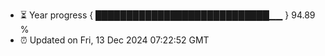 - ⏳ Year progress { ████████████████████████████▁▁ } 94.89 %
- ⏰ Updated on Fri, 13 Dec 2024 07:22:52 GMT

